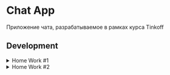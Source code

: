 # Chat App

Приложение чата, разрабатываемое в рамках курса Tinkoff

## Development

<details> 
  <summary>Home Work #1</summary>

   Добавил логер и залогировал события жизненных циклов приложения, сцен и вью контроллера  
  ![image](https://user-images.githubusercontent.com/29929897/134303300-2df47427-7d40-4832-8adc-4a362770ae6f.png)
</details>
<details> 
  <summary>Home Work #2</summary>

   Сверстал экран профиля пользователя с помощью SnapKit, организовал роутинг в приложении без сториборда
  <img src="https://i.imgur.com/NFspJe4.gif" height="500"/>
</details>